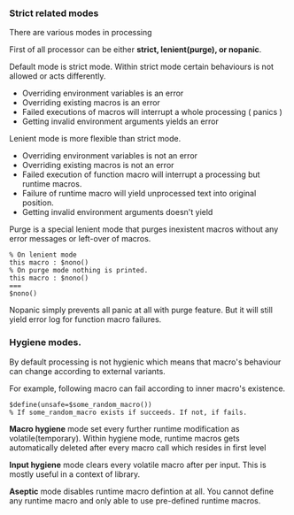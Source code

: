 ### Strict related modes

There are various modes in processing 

First of all processor can be either **strict, lenient(purge), or nopanic**.

Default mode is strict mode. Within strict mode certain behaviours is not
allowed or acts differently.

- Overriding environment variables is an error
- Overriding existing macros is an error
- Failed executions of macros will interrupt a whole processing ( panics )
- Getting invalid environment arguments yields an error

Lenient mode is more flexible than strict mode.

- Overriding environment variables is not an error
- Overriding existing macros is not an error
- Failed execution of function macro will interrupt a processing but runtime
macros.
- Failure of runtime macro will yield unprocessed text into original position.
- Getting invalid environment arguments doesn't yield 

Purge is a special lenient mode that purges inexistent macros without any error
messages or left-over of macros.

```
% On lenient mode
this macro : $nono()
% On purge mode nothing is printed.
this macro : $nono()
===
$nono()
```

Nopanic simply prevents all panic at all with purge feature. But it will still
yield error log for function macro failures.

### Hygiene modes.

By default processing is not hygienic which means that macro's behaviour can
change according to external variants.

For example, following macro can fail according to inner macro's existence.

```
$define(unsafe=$some_random_macro())
% If some_random_macro exists if succeeds. If not, if fails.
```

**Macro hygiene** mode set every further runtime modification as
volatile(temporary). Within hygiene mode, runtime macros gets automatically
deleted after every macro call which resides in first level

**Input hygiene** mode clears every volatile macro after per input. This is
mostly useful in a context of library.

**Aseptic** mode disables runtime macro defintion at all. You cannot define any
runtime macro and only able to use pre-defined runtime macros.

